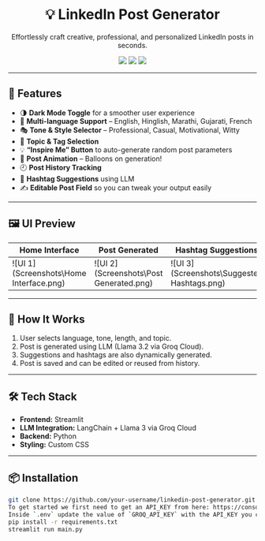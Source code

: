 <h1 align="center">💡 LinkedIn Post Generator</h1>
<p align="center">
  Effortlessly craft creative, professional, and personalized LinkedIn posts in seconds.
</p>

<p align="center">
  <img src="https://img.shields.io/badge/Streamlit-App-red?logo=streamlit" />
  <img src="https://img.shields.io/badge/LLM-Llama 3-blueviolet?logo=openai" />
  <img src="https://img.shields.io/badge/Groq-Accelerated-success?logo=groq" />
</p>

---

## 🎯 Features

- 🌗 **Dark Mode Toggle** for a smoother user experience
- 📝 **Multi-language Support** – English, Hinglish, Marathi, Gujarati, French
- 🎭 **Tone & Style Selector** – Professional, Casual, Motivational, Witty
- 📌 **Topic & Tag Selection**
- 💡 **“Inspire Me” Button** to auto-generate random post parameters
- 🎉 **Post Animation** – Balloons on generation!
- 🕘 **Post History Tracking**
- 🔖 **Hashtag Suggestions** using LLM
- ✍️ **Editable Post Field** so you can tweak your output easily

---

## 🖼️ UI Preview

| Home Interface | Post Generated | Hashtag Suggestions |
| -------------- | -------------- | ------------------- |
| ![UI 1](Screenshots\Home Interface.png) | ![UI 2](Screenshots\Post Generated.png) | ![UI 3](Screenshots\Suggested Hashtags.png) |

---

## 🧠 How It Works

1. User selects language, tone, length, and topic.
2. Post is generated using LLM (Llama 3.2 via Groq Cloud).
3. Suggestions and hashtags are also dynamically generated.
4. Post is saved and can be edited or reused from history.

---

## 🛠️ Tech Stack

- **Frontend:** Streamlit
- **LLM Integration:** LangChain + Llama 3 via Groq Cloud
- **Backend:** Python
- **Styling:** Custom CSS

---

## 📦 Installation

```bash
git clone https://github.com/your-username/linkedin-post-generator.git
To get started we first need to get an API_KEY from here: https://console.groq.com/keys.
Inside `.env` update the value of `GROQ_API_KEY` with the API_KEY you created. 
pip install -r requirements.txt
streamlit run main.py
